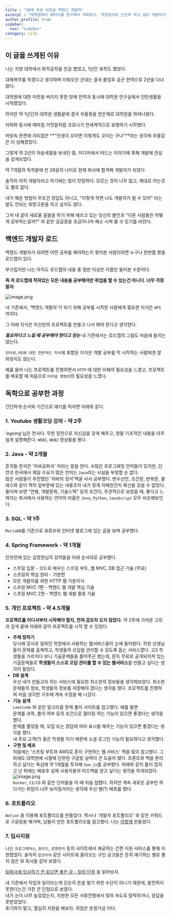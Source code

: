 ```yaml
---
title : "20대 후반 비전공 백엔드 개발자"
excerpt : "대학원에서 배터리를 연구하다 자퇴하고, 학원강사로 근근히 먹고 살다 개발자가 된 내 이야기"
author_profile: true
sidebar:
  nav: "sidebar"
category: Life
---
```


## **이 글을 쓰게된 이유**

나는 지방 대학에서 화학공학을 전공 했었고, 1년간 휴학도 했었다.
  
대체복무를 하겠다고 생각하며 미뤄오던 군대는 결국 졸업후 공군 현역으로 2년을 다녀왔다.
  
대학원에 대한 미련을 버리지 못한 탓에 전역과 동시에 대학원 연구실에서 인턴생활을 시작했었다.
  
하지만 약 1년간의 대학원 생활끝에 결국 우울증을 얻은채로 대학원을 뛰쳐나왔다.
  
자퇴와 동시에 때마침 거짓말처럼 코로나가 전세계적으로 유행하기 시작했다.  

머릿속 한켠에 자리잡은 **"인생이 꼬이면 이렇게도 꼬이는 구나"**라는 생각에 우울감은 더 심해졌었다.  
  
그렇게 약 2년의 허송세월을 보내던 중, 미디어에서 떠드는 이야기에 혹해 개발에 관심을 갖게되었다.  

약 7개월의 독학끝에 만 28살의 나이로 현재 회사에 합격해 개발자가 되었다.  

솔직히 아직 개발자라고 하기에는 많이 민망하다. 모르는 것이 너무 많고, 제대로 아는것도 별로 없다.  
  
내가 해온 방법이 무조건 정답도 아니고, "이렇게 하면 너도 개발자가 될 수 있어" 라는 말도 안되는 희망고문을 하고 싶지도 않다.   

그저 내 글이 새로울 출발을 하기 위해 애쓰고 있는 당신의 불안과 "다른 사람들은 어떻게 공부하는걸까?" 와 같은 궁금증을 조금이나마 해소 시켜 줄 수 있기를 바란다.    
  
## **백엔드 개발자 로드**

백엔드 개발자가 되려면 어떤 공부를 해야하는지 찾아본 사람이라면 누구나 한번쯤 봤을 로드맵이 있다.  
  
부끄럽지만 나는 아직도 로드맵의 내용 중 절반 이상은 이름만 들어본 수준이다.  

**즉 저 로드맵에 적혀있는 모든 내용을 공부해야만 취업을 할 수 있는건 아니다. 너무 걱정말자**  

![image.png](/assets/images/life/loadmap.png)  

내 기준에서, '백엔드 개발자'가 되기 위해 공부를 시작한 사람에게 필요한 지식은 `API` 까지다.  

그 아래 지식은 자신만의 프로젝트를 만들고 나서 봐야 한다고 생각한다.  

***필요하다고 느낄 때 공부해야 한다고 믿는*** 내 기준에서는 로드맵의 그림도 마음에 들지는 않는다.       

`인터넷`, `OS에 대한 전반적인 지식`에 포함된 지식은 개발 공부를 막 시작하는 사람에겐 잘 와닿지도 않는다.   

예를 들어 나는 프로젝트를 진행하면서 `HTTP` 에 대한 이해의 필요성을 느꼈고, 프로젝트를 배포할 때 처음으로 `터미널 명령어`의 필요성을 느꼈다.  

## **독학으로 공부한 과정**  
간단하게 순서와 기간으로 얘기를 하자면 아래와 같다.  
### **1. Youtube 생활코딩 강의 - 약 2주**
'egoing'님은 천사다. 무한 칭찬으로 자신감을 갖게 해주고, 정말 기초적인 내용을 아주 쉽게 설명해준다. `WEB1`, `WEB2` 영상들을 봤다.

### **2. Java - 약 2개월** 
흔히들 한국은 '자바공화국' 이라는 말을 한다. 수많은 프로그래밍 언어들이 있지만, 단연코 한국에서 제일 수요가 많은 언어는 `Java`라는 사실을 부정할 순 없다.  
많은 사람들이 추천했던 '자바의 정석'책을 사서 공부했다. 변수선언, 조건문, 반복문, 클래스와 같이 책의 앞부분에 있는 내용조차 내가 맞게 이해한건지 확신을 갖을 수 없었다.  
돌이켜 보면 "연봉, 개발문화, 기술스택" 등의 조건이, 주관적으로 보았을 때, 좋다고 느껴지는 회사에서 사용하는 언어의 비율은 `Java`, `Python`, `JavaScript` 모두 비슷해보인다.  

### **3. SQL - 약 1주**
`MariaDB`를 기준으로 유튜브와 인터넷 블로그에 있는 글을 보며 공부했다. 

### **4. Spring Framework - 약 1개월**
인프런에 있는 김영한님의 강의들을 아래 순서대로 공부했다.  
  * 스프링 입문 - 코드로 배우는 스프링 부트, 웹 MVC, DB 접근 기술 (무료)
  * 스프링의 핵심 원리 - 기본편  
  * 모든 개발자를 위한 HTTP 웹 기본지식
  * 스프링 MVC 1편 - 백엔드 웹 개발 핵심 기술   
  * 스프링 MVC 2편 - 백엔드 웹 개발 활용 기술  

### **5. 개인 프로젝트 - 약 4.5개월**
**프로젝트를 어디서부터 시작해야 할지, 전혀 감조차 오지 않았다.** 약 2주에 가까운 고민과 검색 끝에 아래와 같이 프로젝트를 시작 할 수 있었다.  
  * **주제 정하기**  
    당시에 강사로 일하던 학원에서 사용하는 웹서비스들이 눈에 들어왔다. 학원 선생님들이 문제를 출제하고, 학생들의 오답을 관리할 수 있도록 돕는 서비스였다. 
    고3 학생들을 가르치다 보니 기출문제들을 풀어주곤 했는데, 문득 무료로 공개되어져 있는 기출문제들로 **학생들이 스스로 오답 관리를 할 수 있는 웹서비스**를 만들고 싶다는 생각이 들었다.
  * **DB 설계**  
    우선 내가 만들고자 하는 서비스에 필요한 최소한의 정보들을 생각해보았다. 최소한 문제들의 정보, 학생들의 정보를 저장해야 겠다는 생각을 했다. 프로젝트를 진행하며 처음 생각한 구조에 계속 수정을 해 나갔다.    
  * **기능 설계**  
    `Leetcode` 와 같은 알고리즘 문제 풀이 사이트를 참고했다. 예를 들면   
    문제를 과목, 풀이 여부 등의 조건으로 필터링 하는 기능이 있으면 좋겠다는 생각을 했다.  
    문제를 풀었을 때, 오답 또는 정답에 따라 표시를 해주는 기능이 있으면 좋겠다는 생각을 했다.  
    내 주요 고객(?) 들은 학생들 이기 때문에 소셜 로그인 기능이 필요하다고 생각했다.  
  * **구현 및 배포**  
    처음에는 '스프링 부트와 AWS로 혼자 구현하는 웹 서비스' 책을 많이 참고했다. 그 외에도 대학원에 시절에 단련된 구글링 실력이 큰 도움이 됐다. 
    프론트와 백을 분리하고 싶다는 욕심에 약 1개월을 투자해 `Vue.js`를 공부했다. 아래와 같이 틀이 잡히고 난 뒤에는 배포후 실제 사용자들의 피드백을 얻고 싶다는 생각을 하게되었다.  
    ![image.png](/assets/images/life/web-service-architecture.png)  
    `Docker`, `CI/CD` 와 같은 단어들을 이 때 처음 접했다. 하지만 계속 새로운 공부만 하다가는 취업이 너무 늦어질거라는 생각에 우선 쌩(?) 배포를 했다.  

### **6. 포트폴리오**  
`Notion` 을 이용해 포트폴리오를 만들었다. 역시나 '개발자 포트폴리오' 와 같은 키워드로 구글링을 해가며, 남들이 만든 포트폴리오를 참고했다.
나는 [이렇게](https://palm-cheque-a4f.notion.site/JinWoo-An-e4b3bd044f3245a487497c26e6883a9c) 만들었다.  

### **7. 입사지원**
나는 `프로그래머스`, `원티드`, `로켓펀치` 등의 사이트에서 제공하는 간편 지원 서비스를 통해 지원했었다. 솔직히 `잡코리아` 같은 사이트에 올라오는 구인 공고들은 
흔히 얘기하는 별로 좋지 않은 SI 회사들 같아 보였다.   
  
  [SI회사에 입사하기 전 읽으면 좋은 글 - SI의 단점](https://preamtree.tistory.com/133) 을 읽어보자.  

내 기준에서 직업과 일이라는게 단순히 돈을 벌기 위한 수단이 아니기 때문에, 발전하지 못한다는건 가장 큰 단점으로 보였다.  
내가 눈이 너무 높았었는지, 지원한 모든 서류전형에서 빛의 속도로 탈락하거나, 응답을 못받았었다.       
포기하지 말고, 열심히 지원을 해보자. 취업은 운칠기삼 이다.  